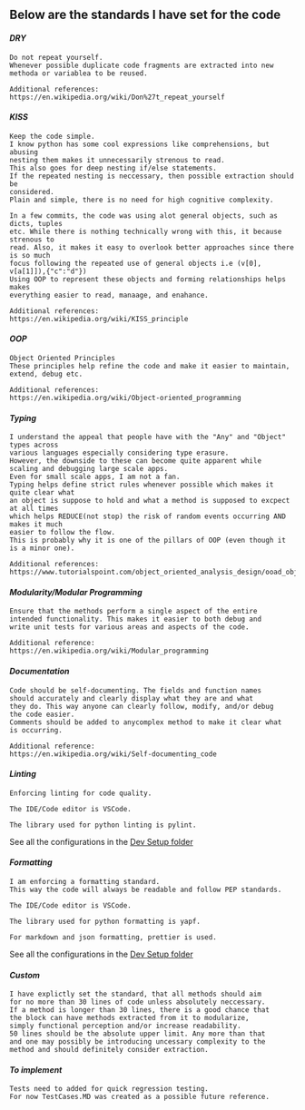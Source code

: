 ## Below are the standards I have set for the code ##

#### _DRY_ ####
    Do not repeat yourself. 
    Whenever possible duplicate code fragments are extracted into new
    methoda or variablea to be reused.

    Additional references:
    https://en.wikipedia.org/wiki/Don%27t_repeat_yourself

#### _KISS_ ####
    Keep the code simple. 
    I know python has some cool expressions like comprehensions, but abusing 
    nesting them makes it unnecessarily strenous to read.
    This also goes for deep nesting if/else statements.
    If the repeated nesting is neccessary, then possible extraction should be
    considered.
    Plain and simple, there is no need for high cognitive complexity.

    In a few commits, the code was using alot general objects, such as dicts, tuples
    etc. While there is nothing technically wrong with this, it because strenous to
    read. Also, it makes it easy to overlook better approaches since there is so much
    focus following the repeated use of general objects i.e (v[0], v[a[1]]),{"c":"d"})
    Using OOP to represent these objects and forming relationships helps makes 
    everything easier to read, manaage, and enahance.

    Additional references:
    https://en.wikipedia.org/wiki/KISS_principle

#### _OOP_ ####
    Object Oriented Principles
    These principles help refine the code and make it easier to maintain, extend, debug etc.

    Additional references:
    https://en.wikipedia.org/wiki/Object-oriented_programming

#### _Typing_ ####
    I understand the appeal that people have with the "Any" and "Object" types across
    various languages especially considering type erasure.
    However, the downside to these can become quite apparent while
    scaling and debugging large scale apps.
    Even for small scale apps, I am not a fan.
    Typing helps define strict rules whenever possible which makes it quite clear what
    an object is suppose to hold and what a method is supposed to excpect at all times
    which helps REDUCE(not stop) the risk of random events occurring AND makes it much
    easier to follow the flow.
    This is probably why it is one of the pillars of OOP (even though it is a minor one).

    Additional references:
    https://www.tutorialspoint.com/object_oriented_analysis_design/ooad_object_oriented_principles.htm

#### _Modularity/Modular Programming_ ####
    Ensure that the methods perform a single aspect of the entire
    intended functionality. This makes it easier to both debug and 
    write unit tests for various areas and aspects of the code.

    Additional reference:
    https://en.wikipedia.org/wiki/Modular_programming

#### _Documentation_ ####
    Code should be self-documenting. The fields and function names
    should accurately and clearly display what they are and what 
    they do. This way anyone can clearly follow, modify, and/or debug
    the code easier.
    Comments should be added to anycomplex method to make it clear what
    is occurring.

    Additional reference:
    https://en.wikipedia.org/wiki/Self-documenting_code

#### _Linting_ ####
    Enforcing linting for code quality.

    The IDE/Code editor is VSCode.

    The library used for python linting is pylint.

See all the configurations in the [Dev Setup folder](dev-setup)

#### _Formatting_ ####
    I am enforcing a formatting standard.
    This way the code will always be readable and follow PEP standards.

    The IDE/Code editor is VSCode.

    The library used for python formatting is yapf.

    For markdown and json formatting, prettier is used.

See all the configurations in the [Dev Setup folder](dev-setup)

#### _Custom_ ####
    I have explictly set the standard, that all methods should aim
    for no more than 30 lines of code unless absolutely neccessary.
    If a method is longer than 30 lines, there is a good chance that
    the block can have methods extracted from it to modularize,
    simply functional perception and/or increase readability.
    50 lines should be the absolute upper limit. Any more than that
    and one may possibly be introducing uncessary complexity to the
    method and should definitely consider extraction.

#### _To implement_ ####
    Tests need to added for quick regression testing.
    For now TestCases.MD was created as a possible future reference.